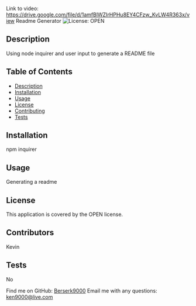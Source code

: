  Link to video: https://drive.google.com/file/d/1amfBlWZIrHPHu8EY4CFzw_KvLW4R363x/view
  Readme Generator
  ![License: OPEN](https://img.shields.io/badge/License-OPEN-yellow.svg)<br/>
    
  ## Description
  Using node inquirer and user input to generate a README file
  
  ## Table of Contents
  - [Description](#description)
  - [Installation](#installation)
  - [Usage](#usage)
  - [License](#license)
  - [Contributing](#contributing)
  - [Tests](#tests)
  
  ## Installation
   npm inquirer
  
  ## Usage
   Generating a readme
  
  ## License
  This application is covered by the OPEN license.<br/>
  
  ## Contributors
  Kevin
  
  ## Tests
   No
  

  Find me on GitHub: [Berserk9000](https://github.com/Berserk9000)
  Email me with any questions: ken9000@live.com
      